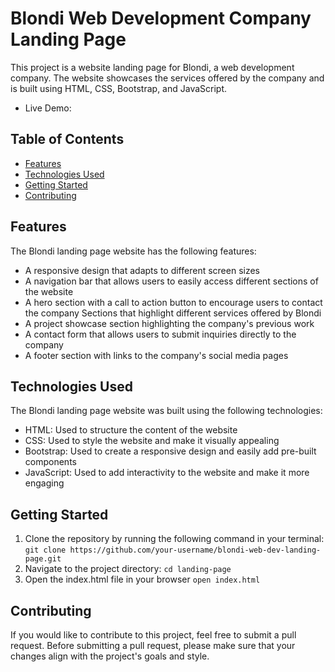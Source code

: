 # Blondi Web Development Company Landing Page
This project is a website landing page for Blondi, a web development company. The website showcases the services offered by the company and is built using HTML, CSS, Bootstrap, and JavaScript.
- Live Demo: 

## Table of Contents
- <a href="https://github.com/marwan-mohamed12/Landing-page/blob/main/README.md#features">Features</a>
- <a href="https://github.com/marwan-mohamed12/Landing-page/blob/main/README.md#technologies-used">Technologies Used</a>
- <a href="https://github.com/marwan-mohamed12/Landing-page/blob/main/README.md#getting-started">Getting Started</a>
- <a href="https://github.com/marwan-mohamed12/Landing-page/blob/main/README.md#contributing">Contributing</a>

## Features
The Blondi landing page website has the following features:

- A responsive design that adapts to different screen sizes
- A navigation bar that allows users to easily access different sections of the website
- A hero section with a call to action button to encourage users to contact the company
Sections that highlight different services offered by Blondi
- A project showcase section highlighting the company's previous work
- A contact form that allows users to submit inquiries directly to the company
- A footer section with links to the company's social media pages

## Technologies Used
The Blondi landing page website was built using the following technologies:

- HTML: Used to structure the content of the website
- CSS: Used to style the website and make it visually appealing
- Bootstrap: Used to create a responsive design and easily add pre-built components
- JavaScript: Used to add interactivity to the website and make it more engaging

## Getting Started
1. Clone the repository by running the following command in your terminal: `git clone https://github.com/your-username/blondi-web-dev-landing-page.git`
2. Navigate to the project directory: `cd landing-page`
3. Open the index.html file in your browser `open index.html`

## Contributing
If you would like to contribute to this project, feel free to submit a pull request. Before submitting a pull request, please make sure that your changes align with the project's goals and style.
   
